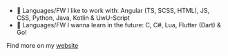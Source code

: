 - 🌱 Languages/FW I like to work with: Angular (TS, SCSS, HTML), JS, CSS, Python, Java, Kotlin & UwU-Script
- 💫 Languages/FW I wanna learn in the future: C, C#, Lua, Flutter (Dart) & Go!

Find more on my [website](http://shuka.rip)

